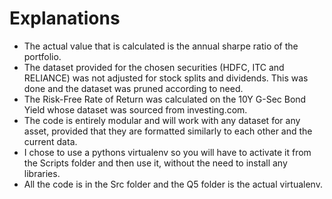 <h1>Explanations</h1>
<ul>
  <li>The actual value that is calculated is the annual sharpe ratio of the portfolio.</li>
  <li>The dataset provided for the chosen securities (HDFC, ITC and RELIANCE) was not adjusted for stock splits and dividends. This was done and the dataset was pruned according to need.</li>
  <li>The Risk-Free Rate of Return was calculated on the 10Y G-Sec Bond Yield whose dataset was sourced from investing.com.</li>
  <li>The code is entirely modular and will work with any dataset for any asset, provided that they are formatted similarly to each other and the current data.</li>
  <li>I chose to use a pythons virtualenv so you will have to activate it from the Scripts folder and then use it, without the need to install any libraries.</li>
  <li>All the code is in the Src folder and the Q5 folder is the actual virtualenv.</li>
</ul>
